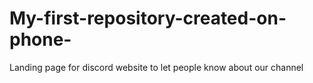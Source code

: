 # My-first-repository-created-on-phone-
Landing page for discord website to let people know about our channel 

